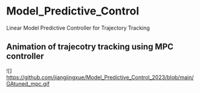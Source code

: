 # Model_Predictive_Control
Linear Model Predictive Controller for Trajectory Tracking

## Animation of trajecotry tracking using MPC controller 
![] https://github.com/jiangjingxue/Model_Predictive_Control_2023/blob/main/GAtuned_mpc.gif
